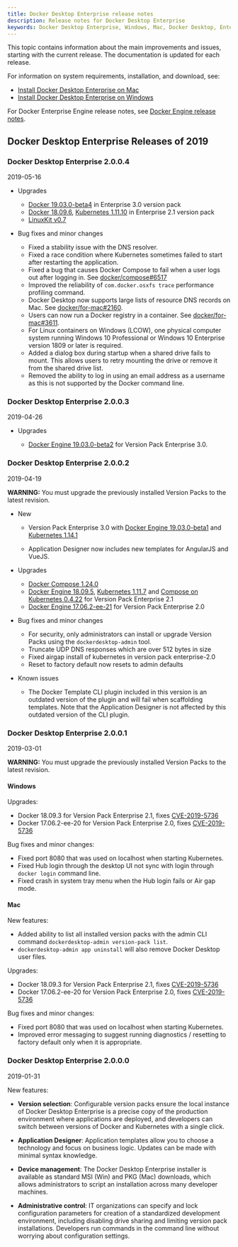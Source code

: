 ```yaml
---
title: Docker Desktop Enterprise release notes
description: Release notes for Docker Desktop Enterprise
keywords: Docker Desktop Enterprise, Windows, Mac, Docker Desktop, Enterprise,
---
```


This topic contains information about the main improvements and issues, starting with the
current release. The documentation is updated for each release.

For information on system requirements, installation, and download, see:

- [Install Docker Desktop Enterprise on Mac](/ee/desktop/admin/install/mac)
- [Install Docker Desktop Enterprise on Windows](/ee/desktop/admin/install/windows)

For Docker Enterprise Engine release notes, see [Docker Engine release notes](/engine/release-notes).

## Docker Desktop Enterprise Releases of 2019

### Docker Desktop Enterprise 2.0.0.4

2019-05-16

- Upgrades

  - [Docker 19.03.0-beta4](https://docs.docker.com/engine/release-notes/) in Enterprise 3.0 version pack
  - [Docker 18.09.6](https://docs.docker.com/engine/release-notes/), [Kubernetes 1.11.10](https://github.com/kubernetes/kubernetes/blob/master/CHANGELOG-1.11.md#v11110) in Enterprise 2.1 version pack
  - [LinuxKit v0.7](https://github.com/linuxkit/linuxkit/releases/tag/v0.7)

- Bug fixes and minor changes

  - Fixed a stability issue with the DNS resolver.
  - Fixed a race condition where Kubernetes sometimes failed to start after restarting the application.
  - Fixed a bug that causes Docker Compose to fail when a user logs out after logging in. See [docker/compose#6517](https://github.com/docker/compose/issues/6517)
  - Improved the reliability of `com.docker.osxfs trace` performance profiling command.
  - Docker Desktop now supports large lists of resource DNS records on Mac. See [docker/for-mac#2160](https://github.com/docker/for-mac/issues/2160#issuecomment-431571031).
  - Users can now run a Docker registry in a container. See [docker/for-mac#3611](https://github.com/docker/for-mac/issues/3611).
  - For Linux containers on Windows (LCOW), one physical computer system running Windows 10 Professional or Windows 10 Enterprise version 1809 or later is required.
  - Added a dialog box during startup when a shared drive fails to mount. This allows users to retry mounting the drive or remove it from the shared drive list.
  - Removed the ability to log in using an email address as a username as this is not supported by the Docker command line.
  
### Docker Desktop Enterprise 2.0.0.3

2019-04-26

- Upgrades

  - [Docker Engine 19.03.0-beta2](https://docs.docker.com/engine/release-notes/) for Version Pack Enterprise 3.0.

### Docker Desktop Enterprise 2.0.0.2

2019-04-19

**WARNING:** You must upgrade the previously installed Version Packs to the latest revision.

- New

  - Version Pack Enterprise 3.0 with [Docker Engine 19.03.0-beta1](https://docs.docker.com/engine/release-notes/) and [Kubernetes 1.14.1](https://github.com/kubernetes/kubernetes/blob/master/CHANGELOG-1.14.md#changelog-since-v1141)

  - Application Designer now includes new templates for AngularJS and VueJS.

- Upgrades

  - [Docker Compose 1.24.0](https://github.com/docker/compose/releases/tag/1.24.0)
  - [Docker Engine 18.09.5](https://docs.docker.com/engine/release-notes/), [Kubernetes 1.11.7](https://github.com/kubernetes/kubernetes/blob/master/CHANGELOG-1.11.md#v1117) and [Compose on Kubernetes 0.4.22](https://github.com/docker/compose-on-kubernetes/releases/tag/v0.4.22) for Version Pack Enterprise 2.1
  - [Docker Engine 17.06.2-ee-21](https://docs.docker.com/engine/release-notes/) for Version Pack Enterprise 2.0

- Bug fixes and minor changes

  - For security, only administrators can install or upgrade Version Packs using the `dockerdesktop-admin` tool.
  - Truncate UDP DNS responses which are over 512 bytes in size
  - Fixed airgap install of kubernetes in version pack enterprise-2.0
  - Reset to factory default now resets to admin defaults

- Known issues

  - The Docker Template CLI plugin included in this version is an outdated version of the plugin and will fail when scaffolding templates. Note that the Application Designer is not affected by this outdated version of the CLI plugin.

### Docker Desktop Enterprise 2.0.0.1

2019-03-01

**WARNING:** You must upgrade the previously installed Version Packs to the latest revision.

#### Windows

Upgrades:

- Docker 18.09.3 for Version Pack Enterprise 2.1, fixes [CVE-2019-5736](https://cve.mitre.org/cgi-bin/cvename.cgi?name=CVE-2019-5736)
- Docker 17.06.2-ee-20 for Version Pack Enterprise 2.0, fixes [CVE-2019-5736](https://cve.mitre.org/cgi-bin/cvename.cgi?name=CVE-2019-5736)

Bug fixes and minor changes:

- Fixed port 8080 that was used on localhost when starting Kubernetes.
- Fixed Hub login through the desktop UI not sync with login through `docker login` command line.
- Fixed crash in system tray menu when the Hub login fails or Air gap mode.

#### Mac

New features:

- Added ability to list all installed version packs with the admin CLI command `dockerdesktop-admin version-pack list`.
- `dockerdesktop-admin app uninstall` will also remove Docker Desktop user files.

 Upgrades:

- Docker 18.09.3 for Version Pack Enterprise 2.1, fixes [CVE-2019-5736](https://cve.mitre.org/cgi-bin/cvename.cgi?name=CVE-2019-5736)
- Docker 17.06.2-ee-20 for Version Pack Enterprise 2.0, fixes [CVE-2019-5736](https://cve.mitre.org/cgi-bin/cvename.cgi?name=CVE-2019-5736)

Bug fixes and minor changes:

- Fixed port 8080 that was used on localhost when starting Kubernetes.
- Improved error messaging to suggest running diagnostics / resetting to factory default only when it is appropriate.

### Docker Desktop Enterprise 2.0.0.0

2019-01-31

New features:

  - **Version selection**: Configurable version packs ensure the local
    instance of Docker Desktop Enterprise is a precise copy of the
    production environment where applications are deployed, and
    developers can switch between versions of Docker and
    Kubernetes with a single click.

  - **Application Designer**: Application templates allow you to choose a
    technology and focus on business logic. Updates can be made with
    minimal syntax knowledge.

  - **Device management**: The Docker Desktop Enterprise installer is available as standard MSI (Win) and PKG (Mac) downloads, which allows administrators to script an installation across many developer machines.

  - **Administrative control**: IT organizations can specify and lock configuration parameters for creation of a standardized development environment, including disabling drive sharing and limiting version pack installations. Developers run commands in the command line without worrying about configuration settings.
